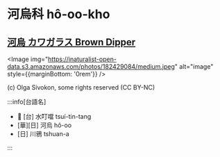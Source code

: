 # 河烏科 hô-oo-kho

## [河烏 カワガラス Brown Dipper](https://ebird.org/species/brodip1)

<Image img="https://inaturalist-open-data.s3.amazonaws.com/photos/182429084/medium.jpeg" alt="image" style={{marginBottom: '0rem'}} />

<p className="image-caption">
(c) Olga Sivokon, some rights reserved (CC BY-NC)
</p>

:::info[台語名]

- 🎯 [台] 水叮噹 tsuí-tin-tang
- [華][日] 河烏 hô-oo
- [日] 川鴉 tshuan-a

:::
